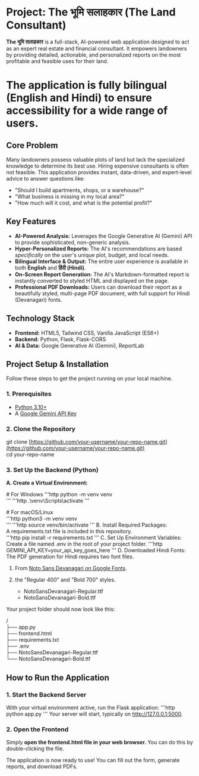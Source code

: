 # **Project: The भूमि सलाहकार (The Land Consultant)**

**The भूमि सलाहकार** is a full-stack, AI-powered web application designed to act as an expert real estate and financial consultant. It empowers landowners by providing detailed, actionable, and personalized reports on the most profitable and feasible uses for their land.

# **The application is fully bilingual (English and Hindi) to ensure accessibility for a wide range of users.**

## **Core Problem**

Many landowners possess valuable plots of land but lack the specialized knowledge to determine its best use. Hiring expensive consultants is often not feasible. This application provides instant, data-driven, and expert-level advice to answer questions like:

* "Should I build apartments, shops, or a warehouse?"
* "What business is missing in my local area?"
* "How much will it cost, and what is the potential profit?"

## **Key Features**

* **AI-Powered Analysis:** Leverages the Google Generative AI (Gemini) API to provide sophisticated, non-generic analysis.
* **Hyper-Personalized Reports:** The AI's recommendations are based *specifically* on the user's unique plot, budget, and local needs.
* **Bilingual Interface \& Output:** The entire user experience is available in both **English** and **हिंदी (Hindi)**.
* **On-Screen Report Generation:** The AI's Markdown-formatted report is instantly converted to styled HTML and displayed on the page.
* **Professional PDF Downloads:** Users can download their report as a beautifully styled, multi-page PDF document, with full support for Hindi (Devanagari) fonts.

## **Technology Stack**

* **Frontend:** HTML5, Tailwind CSS, Vanilla JavaScript (ES6+)
* **Backend:** Python, Flask, Flask-CORS
* **AI \& Data:** Google Generative AI (Gemini), ReportLab

## **Project Setup \& Installation**

Follow these steps to get the project running on your local machine.

### **1. Prerequisites**

* [Python 3.10+](https://www.python.org/downloads/)
* A [Google Gemini API Key](https://ai.google.dev/gemini-api/docs/api-key)

### **2. Clone the Repository**

git clone \[https://github.com/your-username/your-repo-name.git](https://github.com/your-username/your-repo-name.git)  
cd your-repo-name

### **3. Set Up the Backend (Python)**

**A. Create a Virtual Environment:**

\# For Windows 
'''http
python -m venv venv  
'''
'''http
.\\venv\\Scripts\\activate
'''

\# For macOS/Linux  
'''http
python3 -m venv venv  
'''
'''http
source venv/bin/activate
'''
B. Install Required Packages:  
A requirements.txt file is included in this repository.  
'''http
pip install -r requirements.txt
'''
C. Set Up Environment Variables:  
Create a file named .env in the root of your project folder. 
'''http
GEMINI\_API\_KEY=your\_api\_key\_goes\_here
'''
D. Downloaded Hindi Fonts:  
The PDF generation for Hindi requires two font files.

1. From [Noto Sans Devanagari on Google Fonts](https://fonts.google.com/specimen/Noto+Sans+Devanagari).
2. the "Regular 400" and "Bold 700" styles.

   * NotoSansDevanagari-Regular.ttf
   * NotoSansDevanagari-Bold.ttf

Your project folder should now look like this:

/  
├── app.py  
├── frontend.html  
├── requirements.txt  
├── .env  
├── NotoSansDevanagari-Regular.ttf  
└── NotoSansDevanagari-Bold.ttf

## **How to Run the Application**

### **1. Start the Backend Server**

With your virtual environment active, run the Flask application:
'''http
python app.py
'''
Your server will start, typically on http://127.0.0.1:5000.

### **2. Open the Frontend**

Simply **open the frontend.html file in your web browser.** You can do this by double-clicking the file.

The application is now ready to use! You can fill out the form, generate reports, and download PDFs.



